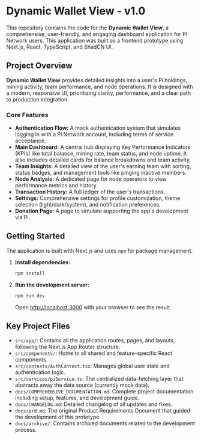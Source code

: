 # Dynamic Wallet View - v1.0

This repository contains the code for the **Dynamic Wallet View**, a comprehensive, user-friendly, and engaging dashboard application for Pi Network users. This application was built as a frontend prototype using Next.js, React, TypeScript, and ShadCN UI.

## Project Overview

**Dynamic Wallet View** provides detailed insights into a user's Pi holdings, mining activity, team performance, and node operations. It is designed with a modern, responsive UI, prioritizing clarity, performance, and a clear path to production integration.

### Core Features

*   **Authentication Flow:** A mock authentication system that simulates logging in with a Pi Network account, including terms of service acceptance.
*   **Main Dashboard:** A central hub displaying Key Performance Indicators (KPIs) like total balance, mining rate, team status, and node uptime. It also includes detailed cards for balance breakdowns and team activity.
*   **Team Insights:** A detailed view of the user's earning team with sorting, status badges, and management tools like pinging inactive members.
*   **Node Analysis:** A dedicated page for node operators to view performance metrics and history.
*   **Transaction History:** A full ledger of the user's transactions.
*   **Settings:** Comprehensive settings for profile customization, theme selection (light/dark/system), and notification preferences.
*   **Donation Page:** A page to simulate supporting the app's development via Pi.

## Getting Started

The application is built with Next.js and uses `npm` for package management.

1.  **Install dependencies:**
    ```bash
    npm install
    ```

2.  **Run the development server:**
    ```bash
    npm run dev
    ```

    Open [http://localhost:3000](http://localhost:3000) with your browser to see the result.

## Key Project Files

*   `src/app/`: Contains all the application routes, pages, and layouts, following the Next.js App Router structure.
*   `src/components/`: Home to all shared and feature-specific React components.
*   `src/contexts/AuthContext.tsx`: Manages global user state and authentication logic.
*   `src/services/piService.ts`: The centralized data-fetching layer that abstracts away the data source (currently mock data).
*   `docs/COMPREHENSIVE_DOCUMENTATION.md`: Complete project documentation including setup, features, and development guide.
*   `docs/CHANGELOG.md`: Detailed changelog of all updates and fixes.
*   `docs/prd.md`: The original Product Requirements Document that guided the development of this prototype.
*   `docs/archive/`: Contains archived documents related to the development process.
